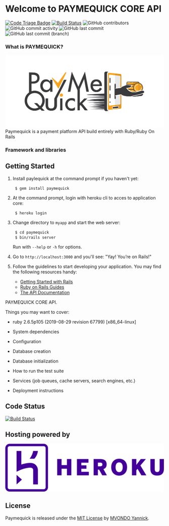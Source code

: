 # Welcome to PAYMEQUICK CORE API

[![Code Triage Badge](https://www.codetriage.com/rails/rails/badges/users.svg)](https://www.codetriage.com/rails/rails)
[![Build Status](https://badge.buildkite.com/ab1152b6a1f6a61d3ea4ec5b3eece8d4c2b830998459c75352.svg?branch=master)](https://buildkite.com/rails/rails)
![GitHub contributors](https://img.shields.io/github/contributors/mvondoyannick/pop-cache)
![GitHub commit activity](https://img.shields.io/github/commit-activity/w/mvondoyannick/pop-cache)
![GitHub last commit](https://img.shields.io/github/last-commit/mvondoyannick/pop-cache)
![GitHub last commit (branch)](https://img.shields.io/github/last-commit/mvondoyannick/pop-cache/rails-6)

### What is PAYMEQUICK?
[![Code Triage Badge](pmq.png)](https://www.paiemequick.com)
Paymequick is a payment platform API build entirely with Ruby/Ruby On Rails
### Framework and libraries


## Getting Started

1. Install paylequick at the command prompt if you haven't yet:

        $ gem install paymequick

2. At the command prompt, login with heroku cli to acces to application core:

        $ heroku login

3. Change directory to `myapp` and start the web server:

        $ cd paymequick
        $ bin/rails server

   Run with `--help` or `-h` for options.

4. Go to `http://localhost:3000` and you'll see:
"Yay! You’re on Rails!"

5. Follow the guidelines to start developing your application. You may find
   the following resources handy:
    * [Getting Started with Rails](https://guides.rubyonrails.org/getting_started.html)
    * [Ruby on Rails Guides](https://guides.rubyonrails.org)
    * [The API Documentation](https://api.rubyonrails.org)


PAYMEQUICK CORE API.

Things you may want to cover:

* ruby 2.6.5p105 (2019-08-29 revision 67799) [x86_64-linux]

* System dependencies

* Configuration

* Database creation

* Database initialization

* How to run the test suite

* Services (job queues, cache servers, search engines, etc.)

* Deployment instructions

## Code Status

[![Build Status](https://badge.buildkite.com/ab1152b6a1f6a61d3ea4ec5b3eece8d4c2b830998459c75352.svg?branch=master)](https://buildkite.com/rails/rails)

## Hosting powered by
[![Code Triage Badge](heroku-logotype-horizontal-purple.svg)](https://www.paiemequick.com)

## License

Paymequick is released under the [MIT License](https://opensource.org/licenses/MIT) by [MVONDO Yannick](https://github.com/mvondoyannick).

